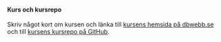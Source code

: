 #### Kurs och kursrepo

Skriv något kort om kursen och länka till [kursens hemsida på dbwebb.se](https://dbwebb.se/kurser/oophp-v5) och till [kursens kursrepo på GitHub](https://github.com/dbwebb-se).
